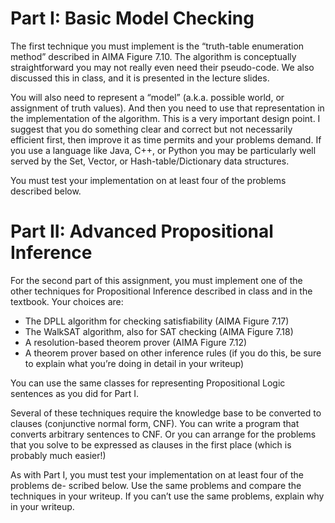 # Part I: Basic Model Checking

The first technique you must implement is the “truth-table enumeration method” described in AIMA Figure 7.10. The algorithm is conceptually straightforward you may not really even need their pseudo-code. We also discussed this in class, and it is presented in the lecture slides.

You will also need to represent a “model” (a.k.a. possible world, or assignment of truth values). And then you need to use that representation in the implementation of the algorithm. This is a very important design point. I suggest that you do something clear and correct but not necessarily efficient first, then improve it as time permits and your problems demand. If you use a language like Java, C++, or Python you may be particularly well served by the Set, Vector, or Hash-table/Dictionary data structures.

You must test your implementation on at least four of the problems described below.

# Part II: Advanced Propositional Inference

For the second part of this assignment, you must implement one of the other techniques for Propositional Inference described in class and in the textbook. Your choices are:

- The DPLL algorithm for checking satisfiability (AIMA Figure 7.17)
- The WalkSAT algorithm, also for SAT checking (AIMA Figure 7.18)
- A resolution-based theorem prover (AIMA Figure 7.12)
- A theorem prover based on other inference rules (if you do this, be sure to explain what you’re doing in detail in your writeup)

You can use the same classes for representing Propositional Logic sentences as you did for Part I.

Several of these techniques require the knowledge base to be converted to clauses (conjunctive normal form, CNF). You can write a program that converts arbitrary sentences to CNF. Or you can arrange for the problems that you solve to be expressed as clauses in the first place (which is probably much easier!)

As with Part I, you must test your implementation on at least four of the problems de- scribed below. Use the same problems and compare the techniques in your writeup. If you can’t use the same problems, explain why in your writeup.